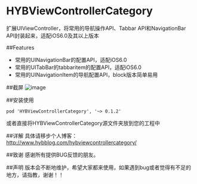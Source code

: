# HYBViewControllerCategory
扩展UIViewController，将常用的导航操作API、Tabbar API和NavigationBar API封装起来，适配iOS6.0及其以上版本

##Features
* 常用的UINavigationBar的配置API，适配iOS6.0
* 常用的UITabBar的tabbaritem的配置API，适配iOS6.0
* 常用的UINavigationItem的导航配置API，block版本简单易用

##截屏
![image](https://github.com/632840804/HYBViewControllerCategory/blob/master/screen.png)

##安装使用
```
pod 'HYBViewControllerCategory', '~> 0.1.2'
```
或者直接将HYBViewControllerCategory源文件夹放到您的工程中

##详解
具体请移步个人博客：http://www.hybblog.com/hybviewcontrollercategory/

##致谢
感谢所有提供BUG反馈的朋友。

##声明
版本会不断地维护，希望大家都来使用，如果遇到bug或者觉得有不足的地方，请指教，谢谢！！



